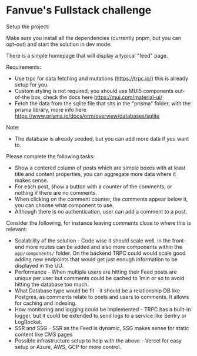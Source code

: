 # Fanvue's Fullstack challenge

Setup the project:

Make sure you install all the dependencies (currently pnpm, but you can opt-out) and start the solution in dev mode.

There is a simple homepage that will display a typical "feed" page.

Requirements:

- Use trpc for data fetching and mutations (https://trpc.io/) this is already setup for you.
- Custom styling is not required, you should use MUI5 components out-of-the box, check the docs here https://mui.com/material-ui/
- Fetch the data from the sqlite file that sits in the "prisma" folder, with the prisma library, more info here https://www.prisma.io/docs/orm/overview/databases/sqlite

Note:

- The database is already seeded, but you can add more data if you want to.

Please complete the following tasks:

- Show a centered column of posts which are simple boxes with at least title and content properties, you can aggregate more data where it makes sense.
- For each post, show a button with a counter of the comments, or nothing if there are no comments.
- When clicking on the comment counter, the comments appear below it, you can choose what component to use.
- Although there is no authentication, user can add a comment to a post.

Consider the following, for instance leaving comments close to where this is relevant:

- Scalability of the solution - Code wise it should scale well, in the front-end more routes can be added and also more components within the `app/components/` folder. On the backend TRPC could would scale good adding new endpoints that would get just enough information to be displayed in the UU.
- Performance - When multiple users are hitting their Feed posts are unique per user but comments could be cached to 1min or so to avoid hitting the database too much.
- What Database type would be fit - it should be a relationship DB like Postgres, as comments relate to posts and users to comments. It allows for caching and indexing.
- How monitoring and logging could be implemented - TRPC has a built-in logger, but it could be extended to send logs to a service like Sentry or LogRocket.
- SSR and SSG - SSR as the Feed is dynamic, SSG makes sense for static content like CMS pages
- Possible infrastructure setup to help with the above - Vercel for easy setup or Azure, AWS, GCP for more control. 
